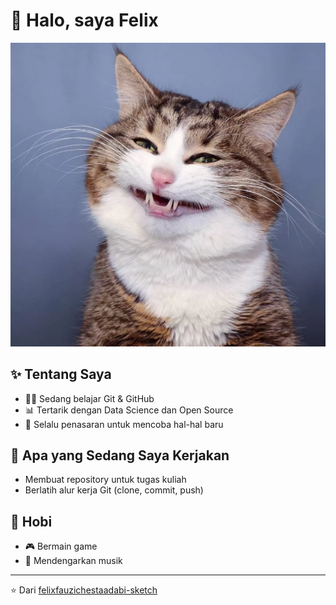 # 👋 Halo, saya Felix

![image alt](https://github.com/felixfauzichestaadabi-sketch/Metkom25lop/blob/4289fa446ade6bea93f84b00f9bc35c2329fbf60/WhatsApp-Image-2025-01-23-at-095552-1767835158.webp)

## ✨ Tentang Saya
- 👨‍💻 Sedang belajar Git & GitHub  
- 📊 Tertarik dengan Data Science dan Open Source  
- 🌱 Selalu penasaran untuk mencoba hal-hal baru  

## 🚀 Apa yang Sedang Saya Kerjakan
- Membuat repository untuk tugas kuliah  
- Berlatih alur kerja Git (clone, commit, push)  

## 🎯 Hobi
- 🎮 Bermain game  
- 🎵 Mendengarkan musik  

---

⭐ Dari [felixfauzichestaadabi-sketch](https://github.com/felixfauzichestaadabi-sketch)  
